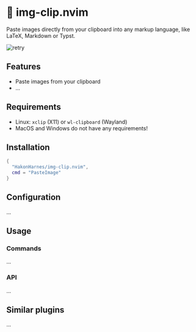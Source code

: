 # 📸 img-clip.nvim

Paste images directly from your clipboard into any markup language, like LaTeX, Markdown or Typst.

![retry](https://github.com/HakonHarnes/img-clip.nvim/assets/89907156/c1d2a46e-7212-4049-931c-bb77eb753592)

## Features

- Paste images from your clipboard
- ...

## Requirements

- Linux: `xclip` (X11) or `wl-clipboard` (Wayland)
- MacOS and Windows do not have any requirements!

## Installation

```lua
{
  "HakonHarnes/img-clip.nvim",
  cmd = "PasteImage"
}
```

## Configuration

...

## Usage

### Commands

...

### API

...

## Similar plugins

...
